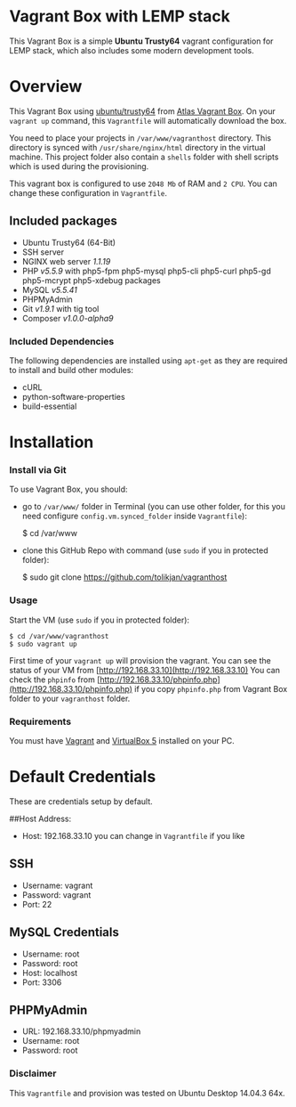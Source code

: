 # Vagrant Box with LEMP stack

This Vagrant Box is a simple __Ubuntu Trusty64__ vagrant configuration for LEMP stack, which also includes some modern development tools.


# Overview
This Vagrant Box using [ubuntu/trusty64](https://atlas.hashicorp.com/ubuntu/boxes/trusty64) from [Atlas Vagrant Box](https://atlas.hashicorp.com/boxes/search?utm_source=vagrantcloud.com&vagrantcloud=1).
  On your `vagrant up` command, this `Vagrantfile` will automatically download the box.
  
  You need to place your projects in `/var/www/vagranthost` directory. This directory is synced with `/usr/share/nginx/html` directory in the virtual machine. 
  This project folder also contain a `shells` folder with shell scripts which is used during the provisioning. 

This vagrant box is configured to use `2048 Mb` of RAM and `2 CPU`. You can change these configuration in `Vagrantfile`.
 
## Included packages

- Ubuntu Trusty64 (64-Bit)
- SSH server
- NGINX web server _1.1.19_
- PHP _v5.5.9_ with php5-fpm php5-mysql php5-cli php5-curl php5-gd php5-mcrypt php5-xdebug packages
- MySQL _v5.5.41_
- PHPMyAdmin
- Git _v1.9.1_ with tig tool
- Composer _v1.0.0-alpha9_

### Included Dependencies
The following dependencies are installed using `apt-get` as they are required to install and build other modules:

- cURL
- python-software-properties
- build-essential

 
# Installation

### Install via Git
To use Vagrant Box, you should:
- go to `/var/www/` folder in Terminal (you can use other folder, for this you need configure `config.vm.synced_folder` inside `Vagrantfile`):

    $ cd /var/www
    
- clone this GitHub Repo with command (use `sudo` if you in protected folder):

    $ sudo git clone https://github.com/tolikjan/vagranthost

### Usage
Start the VM (use `sudo` if you in protected folder):

    $ cd /var/www/vagranthost
    $ sudo vagrant up

First time of your `vagrant up` will provision the vagrant. You can see the status of your VM from [http://192.168.33.10](http://192.168.33.10)
You can check the `phpinfo` from  [http://192.168.33.10/phpinfo.php](http://192.168.33.10/phpinfo.php) if you copy `phpinfo.php` from Vagrant Box folder to your `vagranthost` folder.

### Requirements
You must have [Vagrant](http://vagrantup.com) and [VirtualBox 5](https://www.virtualbox.org) installed on your PC.


# Default Credentials
These are credentials setup by default.

##Host Address:
- Host: 192.168.33.10
you can change in `Vagrantfile` if you like
 
## SSH
- Username: vagrant
- Password: vagrant
- Port: 22

## MySQL Credentials
- Username: root
- Password: root
- Host: localhost
- Port: 3306

## PHPMyAdmin
- URL: 192.168.33.10/phpmyadmin
- Username: root
- Password: root
 
### Disclaimer
This `Vagrantfile` and provision was tested on Ubuntu Desktop 14.04.3 64x.
